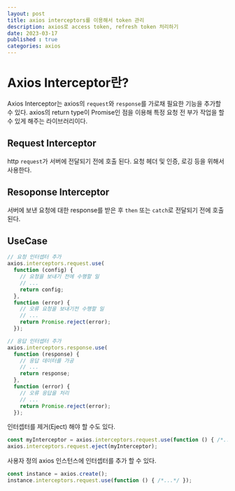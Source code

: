 ```yaml
---
layout: post
title: axios interceptors를 이용해서 token 관리
description: axios로 access token, refresh token 처리하기
date: 2023-03-17
published : true
categories: axios
---
```


# Axios Interceptor란?
Axios Interceptor는 axios의 `request`와 `response`를 가로채 필요한 기능을 추가할 수 있다.
axios의 return type이 Promise인 점을 이용해 특정 요청 전 부가 작업을 할 수 있게 해주는 라이브러리이다.

## Request Interceptor
http `request`가 서버에 전달되기 전에 호출 된다. 요청 헤더 및 인증, 로깅 등을 위해서 사용한다.

## Resoponse Interceptor
서버에 보낸 요청에 대한 response를 받은 후 `then` 또는 `catch`로 전달되기 전에 호출 된다.

## UseCase
```js
// 요청 인터셉터 추가
axios.interceptors.request.use(
  function (config) {
    // 요청을 보내기 전에 수행할 일
    // ...
    return config;
  },
  function (error) {
    // 오류 요청을 보내기전 수행할 일
    // ...
    return Promise.reject(error);
  });

// 응답 인터셉터 추가
axios.interceptors.response.use(
  function (response) {
    // 응답 데이터를 가공
    // ...
    return response;
  },
  function (error) {
    // 오류 응답을 처리
    // ...
    return Promise.reject(error);
  });
```

인터셉터를 제거(Eject) 해야 할 수도 있다.

```js
const myInterceptor = axios.interceptors.request.use(function () { /*...*/ });
axios.interceptors.request.eject(myInterceptor);
```

사용자 정의 axios 인스턴스에 인터셉터를 추가 할 수 있다.

```js
const instance = axios.create();
instance.interceptors.request.use(function () { /*...*/ });
```



